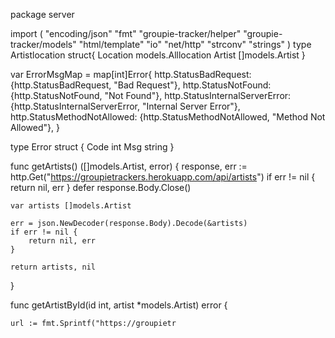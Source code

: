 package server

import (
	"encoding/json"
	"fmt"
	"groupie-tracker/helper"
	"groupie-tracker/models"
	"html/template"
	"io"
	"net/http"
	"strconv"
	"strings"
)
type Artistlocation struct{
	Location models.Alllocation
	Artist []models.Artist
}

var ErrorMsgMap = map[int]Error{
	http.StatusBadRequest:          {http.StatusBadRequest, "Bad Request"},
	http.StatusNotFound:            {http.StatusNotFound, "Not Found"},
	http.StatusInternalServerError: {http.StatusInternalServerError, "Internal Server Error"},
	http.StatusMethodNotAllowed:    {http.StatusMethodNotAllowed, "Method Not Allowed"},
}

type Error struct {
	Code int
	Msg  string
}

func getArtists() ([]models.Artist, error) {
	response, err := http.Get("https://groupietrackers.herokuapp.com/api/artists")
	if err != nil {
		return nil, err
	}
	defer response.Body.Close()

	var artists []models.Artist

	err = json.NewDecoder(response.Body).Decode(&artists)
	if err != nil {
		return nil, err
	}

	return artists, nil
}

func getArtistById(id int, artist *models.Artist) error {

	url := fmt.Sprintf("https://groupietr